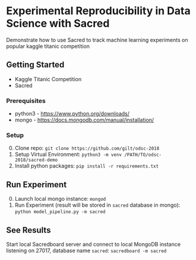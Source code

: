 # Experimental Reproducibility in Data Science with Sacred

Demonstrate how to use Sacred to track machine learning experiments on popular kaggle titanic competition

## Getting Started

- Kaggle Titanic Competition
- Sacred

### Prerequisites

- python3 - https://www.python.org/downloads/
- mongo - https://docs.mongodb.com/manual/installation/

### Setup

0. Clone repo: `git clone https://github.com/gilt/odsc-2018`
1. Setup Virtual Environment: `python3 -m venv /PATH/TO/odsc-2018/sacred-demo`
2. Install python packages: `pip install -r requirements.txt`

## Run Experiment

0. Launch local mongo instance: `mongod`
1. Run Experiment (result will be stored in `sacred` database in mongo): `python model_pipeline.py -m sacred`

## See Results

Start local Sacredboard server and connect to local MongoDB instance listening on 27017, database name `sacred`: `sacredboard -m sacred`
